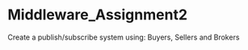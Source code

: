 Middleware_Assignment2
======================

Create a publish/subscribe system using: Buyers, Sellers and Brokers
